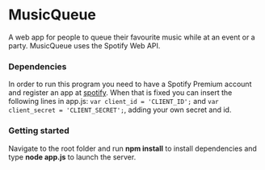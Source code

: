 # MusicQueue
A web app for people to queue their favourite music while at an event or a party. MusicQueue uses the Spotify Web API.

### Dependencies
In order to run this program you need to have a Spotify Premium account and register an app at [spotify](https://developer.spotify.com/dashboard/). When that is fixed you can insert the following lines in app.js: ```var client_id = 'CLIENT_ID';``` and ```var client_secret = 'CLIENT_SECRET';```, adding your own secret and id.

### Getting started
Navigate to the root folder and run **npm install** to install dependencies and type **node app.js** to launch the server.